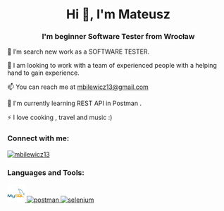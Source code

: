 <h1 align="center">Hi 👋, I'm Mateusz</h1>
<h3 align="center"> I'm beginner Software Tester from Wrocław</h3>

🔭 I’m search new work as a SOFTWARE TESTER.

👯 I am looking to work with a team of experienced people with a helping hand to gain experience.

📫 You can reach me at mbilewicz13@gmail.com

📝 I'm currently learning REST API in Postman .

⚡ I love cooking , travel and music :)









<h3 align="left">Connect with me:</h3>
<p align="left">
<a href="https://linkedin.com/in/mbilewicz13" target="blank"><img align="center" src="https://raw.githubusercontent.com/rahuldkjain/github-profile-readme-generator/master/src/images/icons/Social/linked-in-alt.svg" alt="mbilewicz13" height="30" width="40" /></a>
</p>








<h3 align="left">Languages and Tools:</h3>
<p align="left"> <a href="https://www.mysql.com/" target="_blank" rel="noreferrer"> <img src="https://raw.githubusercontent.com/devicons/devicon/master/icons/mysql/mysql-original-wordmark.svg" alt="mysql" width="40" height="40"/> </a> <a href="https://postman.com" target="_blank" rel="noreferrer"> <img src="https://www.vectorlogo.zone/logos/getpostman/getpostman-icon.svg" alt="postman" width="40" height="40"/> </a> <a href="https://www.selenium.dev" target="_blank" rel="noreferrer"> <img src="https://raw.githubusercontent.com/detain/svg-logos/780f25886640cef088af994181646db2f6b1a3f8/svg/selenium-logo.svg" alt="selenium" width="40" height="40"/> </a> </p>


